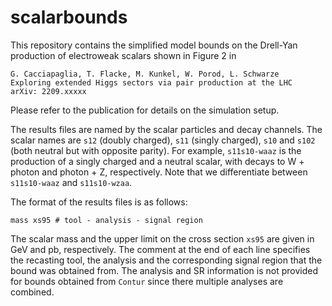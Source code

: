 # scalarbounds

This repository contains the simplified model bounds on the Drell-Yan production of electroweak scalars shown in Figure 2 in  
```
G. Cacciapaglia, T. Flacke, M. Kunkel, W. Porod, L. Schwarze
Exploring extended Higgs sectors via pair production at the LHC
arXiv: 2209.xxxxx
``` 
Please refer to the publication for details on the simulation setup. 

The results files are named by the scalar particles and decay channels. The scalar names are `s12` (doubly charged), `s11` (singly charged), `s10` and `s102` (both neutral but with opposite parity). For example, `s11s10-waaz` is the production of a singly charged and a neutral scalar, with decays to W + photon and photon + Z, respectively. Note that we differentiate between `s11s10-waaz` and `s11s10-wzaa`.

The format of the results files is as follows: 
```
mass xs95 # tool - analysis - signal region
``` 
The scalar mass and the upper limit on the cross section `xs95` are given in GeV and pb, respectively. The comment at the end of each line specifies the recasting tool, the analysis and the corresponding signal region that the bound was obtained from. The analysis and SR information is not provided for bounds obtained from `Contur` since there multiple analyses are combined.
